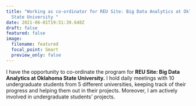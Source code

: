 ```yaml
---
title: "Working as co-ordinator for REU Site: Big Data Analytics at Oklahoma
  State University "
date: 2021-06-01T19:51:39.648Z
draft: false
featured: false
image:
  filename: featured
  focal_point: Smart
  preview_only: false
---
```

I have the opportunity to co-ordinate the program for **REU Site: Big Data Analytics at Oklahoma State University.** I hold daily meetings with 10 undergraduate students from 5 different universities, keeping track of their progress and helping them out in their projects. Moreover, I am actively involved in undergraduate students' projects.